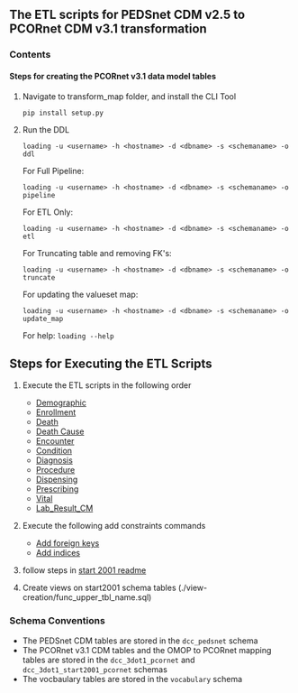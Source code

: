 ## The ETL scripts for PEDSnet CDM v2.5 to PCORnet CDM v3.1 transformation

### Contents 

#### Steps for creating the PCORnet v3.1 data model tables
1. Navigate to transform_map folder, and install the CLI Tool

	 `pip install setup.py`
2.  Run the DDL
	
	 `loading -u <username> -h <hostname> -d <dbname> -s <schemaname> -o ddl`
	 
	 For Full Pipeline:
	 
	 `loading -u <username> -h <hostname> -d <dbname> -s <schemaname> -o pipeline`
	 
	 For ETL Only:
	 
	 `loading -u <username> -h <hostname> -d <dbname> -s <schemaname> -o etl`
	 
	 For Truncating table and removing FK's:
	 
	 `loading -u <username> -h <hostname> -d <dbname> -s <schemaname> -o truncate`
	 
	 For updating the valueset map:
	 
	 `loading -u <username> -h <hostname> -d <dbname> -s <schemaname> -o update_map`
	 
	 For help:
	 `loading --help`


## Steps for Executing the ETL Scripts 

1. Execute the ETL scripts in the following order 
    - [Demographic](./ETL%20Scripts/Demographic_ETL.sql)
    - [Enrollment](./ETL%20Scripts/Enrollment_ETL.sql)
    - [Death](./ETL%20Scripts/Death_ETL.sql)
    - [Death Cause](./ETL%20Scripts/Death_Cause_ETL.sql)
    - [Encounter](./ETL%20Scripts/Encounter_ETL.sql)
    - [Condition](./ETL%20Scripts/Condition_ETL.sql)
    - [Diagnosis](./ETL%20Scripts/Diagnosis_ETL.sql)
    - [Procedure](./ETL%20Scripts/Procedure_ETL.sql)
    - [Dispensing](./ETL%20Scripts/Dispensing_ETL.sql)
    - [Prescribing](./ETL%20Scripts/Prescribing_ETL.sql)
    - [Vital](./ETL%20Scripts/Vital_ETL.sql)
    - [Lab\_Result\_CM](./ETL%20Scripts/Lab_Result_CM_ETL.sql)
5. Execute the following add constraints commands

	- [Add foreign keys](FK_statements.sql)
	- [Add indices](index_statements.sql)

6. 	follow steps in [start 2001 readme](./ETL%20Scripts/start2001/README.md)
7. Create views on start2001 schema tables (./view-creation/func_upper_tbl_name.sql)

### Schema Conventions

- The PEDSnet CDM tables are stored in the `dcc_pedsnet` schema
- The PCORnet v3.1 CDM tables and the OMOP to PCORnet mapping tables are stored in the `dcc_3dot1_pcornet` and `dcc_3dot1_start2001_pcornet` schemas
- The vocbaulary tables are stored in the `vocabulary` schema 
